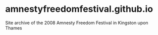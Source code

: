 # amnestyfreedomfestival.github.io
Site archive of the 2008 Amnesty Freedom Festival in Kingston upon Thames
